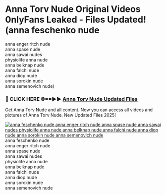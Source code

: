 # Anna Torv Nude Original Videos 0nlyFans Leaked - Files Updated! (anna feschenko nude<br>
anna enger ritch nude<br>
anna spase nude<br>
anna sawai nudes<br>
physiolife anna nude<br>
anna belknap nude<br>
anna falchi nude<br>
anna diop nude<br>
anna sorokin nude<br>
anna semenovich nude)

<h3>🔴 CLICK HERE 🌐==►► <a href="https://tinyurl.com/2p9ay9w9" rel="nofollow">Anna Torv Nude Updated Files</a></h3>

Get Anna Torv Nude and all content. Now you can access all videos and pictures of Anna Torv Nude. New Updated Files 2025!

[![anna feschenko nude<br>
anna enger ritch nude<br>
anna spase nude<br>
anna sawai nudes<br>
physiolife anna nude<br>
anna belknap nude<br>
anna falchi nude<br>
anna diop nude<br>
anna sorokin nude<br>
anna semenovich nude](https://i.imgur.com/KQgVmj3.gif)](https://tinyurl.com/2p9ay9w9)
anna feschenko nude<br>
anna enger ritch nude<br>
anna spase nude<br>
anna sawai nudes<br>
physiolife anna nude<br>
anna belknap nude<br>
anna falchi nude<br>
anna diop nude<br>
anna sorokin nude<br>
anna semenovich nude